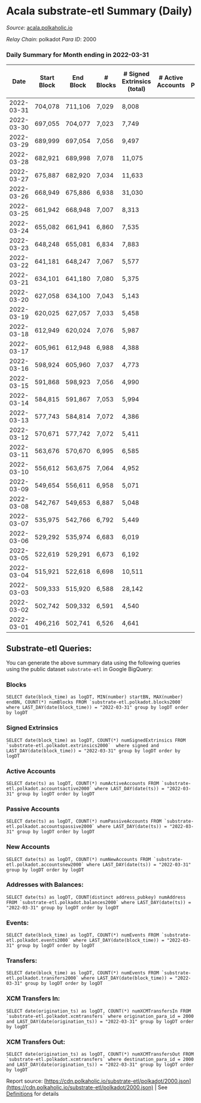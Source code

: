 # Acala substrate-etl Summary (Daily)

_Source_: [acala.polkaholic.io](https://acala.polkaholic.io)

*Relay Chain*: polkadot
*Para ID*: 2000



### Daily Summary for Month ending in 2022-03-31


| Date | Start Block | End Block | # Blocks | # Signed Extrinsics (total) | # Active Accounts | # Passive | # New | # Addresses with Balances | # Events | # Transfers | # XCM Transfers In | # XCM Transfers Out | Issues | 
| ---- | ----------- | --------- | -------- | --------------------------- | ----------------- | --------- | ----- | ------------------------- | -------- | ----------- | ------------------ | ------------------- | ------ |
| 2022-03-31 | 704,078 | 711,106 | 7,029 | 8,008 |  |  |  | 152,095 | 99,711 | 13,398 ($15,978,963.87) |   |   |  |
| 2022-03-30 | 697,055 | 704,077 | 7,023 | 7,749 |  |  |  | 151,893 | 95,443 | 12,518 ($12,003,470.45) |   |   |  |
| 2022-03-29 | 689,999 | 697,054 | 7,056 | 9,497 |  |  |  | 151,894 | 107,221 | 14,401 ($9,528,546.14) |   |   |  |
| 2022-03-28 | 682,921 | 689,998 | 7,078 | 11,075 |  |  |  | 151,744 | 116,126 | 14,996 ($13,425,892.56) |   |   |  |
| 2022-03-27 | 675,887 | 682,920 | 7,034 | 11,633 |  |  |  | 151,627 | 121,859 | 15,946 ($18,283,794.23) |   |   |  |
| 2022-03-26 | 668,949 | 675,886 | 6,938 | 31,030 |  |  |  | 151,472 | 221,563 | 24,402 ($19,170,634.89) |   |   |  |
| 2022-03-25 | 661,942 | 668,948 | 7,007 | 8,313 |  |  |  | 152,186 | 98,278 | 11,843 ($5,895,837.16) |   |   |  |
| 2022-03-24 | 655,082 | 661,941 | 6,860 | 7,535 |  |  |  | 151,986 | 94,374 | 11,931 ($14,933,703.53) |   |   |  |
| 2022-03-23 | 648,248 | 655,081 | 6,834 | 7,883 |  |  |  | 151,792 | 96,550 | 13,059 ($11,193,725.79) |   |   |  |
| 2022-03-22 | 641,181 | 648,247 | 7,067 | 5,577 |  |  |  | 151,600 | 85,088 | 11,564 ($18,510,332.50) |   |   |  |
| 2022-03-21 | 634,101 | 641,180 | 7,080 | 5,375 |  |  |  | 151,432 | 82,946 | 10,927 ($6,848,946.28) |   |   |  |
| 2022-03-20 | 627,058 | 634,100 | 7,043 | 5,143 |  |  |  | 151,297 | 79,987 | 10,425 ($3,593,250.52) |   |   |  |
| 2022-03-19 | 620,025 | 627,057 | 7,033 | 5,458 |  |  |  | 151,183 | 82,290 | 10,789 ($3,812,876.14) |   |   |  |
| 2022-03-18 | 612,949 | 620,024 | 7,076 | 5,987 |  |  |  | 151,073 | 84,959 | 11,250 ($4,687,144.35) |   |   |  |
| 2022-03-17 | 605,961 | 612,948 | 6,988 | 4,388 |  |  |  | 150,947 | 74,292 | 9,461 ($9,289,243.60) |   |   |  |
| 2022-03-16 | 598,924 | 605,960 | 7,037 | 4,773 |  |  |  | 150,801 | 77,210 | 10,082 ($3,189,479.16) |   |   |  |
| 2022-03-15 | 591,868 | 598,923 | 7,056 | 4,990 |  |  |  | 150,664 | 78,770 | 10,266 ($6,386,098.47) |   |   |  |
| 2022-03-14 | 584,815 | 591,867 | 7,053 | 5,994 |  |  |  | 150,495 | 85,805 | 11,387 ($4,812,840.70) |   |   |  |
| 2022-03-13 | 577,743 | 584,814 | 7,072 | 4,386 |  |  |  | 150,314 | 75,029 | 9,626 ($3,009,266.52) |   |   |  |
| 2022-03-12 | 570,671 | 577,742 | 7,072 | 5,411 |  |  |  | 150,157 | 82,779 | 10,907 ($4,399,296.56) |   |   |  |
| 2022-03-11 | 563,676 | 570,670 | 6,995 | 6,585 |  |  |  | 149,978 | 89,300 | 11,775 ($5,209,372.53) |   |   |  |
| 2022-03-10 | 556,612 | 563,675 | 7,064 | 4,952 |  |  |  | 149,787 | 70,934 | 9,934 ($3,087,648.48) |   |   |  |
| 2022-03-09 | 549,654 | 556,611 | 6,958 | 5,071 |  |  |  | 149,647 | 71,670 | 10,097 ($2,879,657.36) |   |   |  |
| 2022-03-08 | 542,767 | 549,653 | 6,887 | 5,048 |  |  |  | 149,478 | 71,302 | 10,243 ($8,523,560.43) |   |   |  |
| 2022-03-07 | 535,975 | 542,766 | 6,792 | 5,449 |  |  |  | 149,339 | 72,615 | 10,010 ($4,171,772.06) |   |   |  |
| 2022-03-06 | 529,292 | 535,974 | 6,683 | 6,019 |  |  |  | 149,140 | 75,492 | 10,570 ($1,898,520.41) |   |   |  |
| 2022-03-05 | 522,619 | 529,291 | 6,673 | 6,192 |  |  |  | 148,936 | 77,079 | 10,660 ($3,877,849.30) |   |   |  |
| 2022-03-04 | 515,921 | 522,618 | 6,698 | 10,511 |  |  |  | 148,727 | 103,366 | 14,117 ($4,800,100.39) |   |   |  |
| 2022-03-03 | 509,333 | 515,920 | 6,588 | 28,142 |  |  |  | 148,403 | 215,193 | 28,523 ($19,180,920.79) |   |   |  |
| 2022-03-02 | 502,742 | 509,332 | 6,591 | 4,540 |  |  |  | 147,735 | 63,546 | 7,917 ($2,337,813.80) |   |   |  |
| 2022-03-01 | 496,216 | 502,741 | 6,526 | 4,641 |  |  |  | 147,454 | 64,712 | 8,213 ($2,283,118.00) |   |   |  |

## Substrate-etl Queries:
You can generate the above summary data using the following queries using the public dataset `substrate-etl` in Google BigQuery:


### Blocks
```
SELECT date(block_time) as logDT, MIN(number) startBN, MAX(number) endBN, COUNT(*) numBlocks FROM `substrate-etl.polkadot.blocks2000`  where LAST_DAY(date(block_time)) = "2022-03-31" group by logDT order by logDT
```


### Signed Extrinsics
```
SELECT date(block_time) as logDT, COUNT(*) numSignedExtrinsics FROM `substrate-etl.polkadot.extrinsics2000`  where signed and LAST_DAY(date(block_time)) = "2022-03-31" group by logDT order by logDT
```


### Active Accounts
```
SELECT date(ts) as logDT, COUNT(*) numActiveAccounts FROM `substrate-etl.polkadot.accountsactive2000` where LAST_DAY(date(ts)) = "2022-03-31" group by logDT order by logDT
```


### Passive Accounts
```
SELECT date(ts) as logDT, COUNT(*) numPassiveAccounts FROM `substrate-etl.polkadot.accountspassive2000` where LAST_DAY(date(ts)) = "2022-03-31" group by logDT order by logDT
```


### New Accounts
```
SELECT date(ts) as logDT, COUNT(*) numNewAccounts FROM `substrate-etl.polkadot.accountsnew2000` where LAST_DAY(date(ts)) = "2022-03-31" group by logDT order by logDT
```


### Addresses with Balances:
```
SELECT date(ts) as logDT, COUNT(distinct address_pubkey) numAddress FROM `substrate-etl.polkadot.balances2000` where LAST_DAY(date(ts)) = "2022-03-31" group by logDT order by logDT
```


### Events:
```
SELECT date(block_time) as logDT, COUNT(*) numEvents FROM `substrate-etl.polkadot.events2000` where LAST_DAY(date(block_time)) = "2022-03-31" group by logDT order by logDT
```


### Transfers:
```
SELECT date(block_time) as logDT, COUNT(*) numEvents FROM `substrate-etl.polkadot.transfers2000` where LAST_DAY(date(block_time)) = "2022-03-31" group by logDT order by logDT
```


### XCM Transfers In:
```
SELECT date(origination_ts) as logDT, COUNT(*) numXCMTransfersIn FROM `substrate-etl.polkadot.xcmtransfers` where origination_para_id = 2000 and LAST_DAY(date(origination_ts)) = "2022-03-31" group by logDT order by logDT
```


### XCM Transfers Out:
```
SELECT date(origination_ts) as logDT, COUNT(*) numXCMTransfersOut FROM `substrate-etl.polkadot.xcmtransfers` where destination_para_id = 2000 and LAST_DAY(date(origination_ts)) = "2022-03-31" group by logDT order by logDT
```



Report source: [https://cdn.polkaholic.io/substrate-etl/polkadot/2000.json](https://cdn.polkaholic.io/substrate-etl/polkadot/2000.json) | See [Definitions](/DEFINITIONS.md) for details
